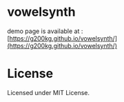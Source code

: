 # vowelsynth

demo page is available at :  
[https://g200kg.github.io/vowelsynth/](https://g200kg.github.io/vowelsynth/)

# License

Licensed under MIT License.
